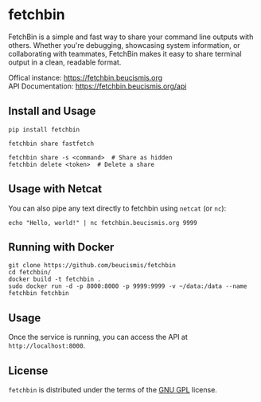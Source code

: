 # fetchbin

FetchBin is a simple and fast way to share your command line outputs with others. Whether you're debugging, showcasing system information, or collaborating with teammates, FetchBin makes it easy to share terminal output in a clean, readable format.

Offical instance: https://fetchbin.beucismis.org \
API Documentation: https://fetchbin.beucismis.org/api

## Install and Usage

```
pip install fetchbin

fetchbin share fastfetch

fetchbin share -s <command>  # Share as hidden
fetchbin delete <token>  # Delete a share
```

## Usage with Netcat

You can also pipe any text directly to fetchbin using `netcat` (or `nc`):

```
echo "Hello, world!" | nc fetchbin.beucismis.org 9999
```

## Running with Docker

```
git clone https://github.com/beucismis/fetchbin
cd fetchbin/
docker build -t fetchbin .
sudo docker run -d -p 8000:8000 -p 9999:9999 -v ~/data:/data --name fetchbin fetchbin
```

## Usage

Once the service is running, you can access the API at `http://localhost:8000`.

## License

`fetchbin` is distributed under the terms of the [GNU GPL](LICENSE.txt) license.
